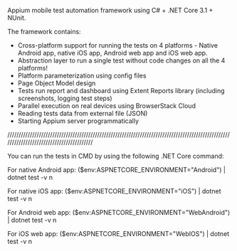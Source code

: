 Appium mobile test automation framework using C# + .NET Core 3.1 + NUnit.

The framework contains:

- Cross-platform support for running the tests on 4 platforms - Native Android app, native iOS app, Android web app and iOS web app.
- Abstraction layer to run a single test without code changes on all the 4 platforms!
- Platform parameterization using config files
- Page Object Model design
- Tests run report and dashboard using Extent Reports library (including screenshots, logging test steps)
- Parallel execution on real devices using BrowserStack Cloud
- Reading tests data from external file (JSON)
- Starting Appium server programmatically

/////////////////////////////////////////////////////////////////////////////////////////////////////////////////////////////////////////

You can run the tests in CMD by using the following .NET Core command:

For native Android app:
($env:ASPNETCORE_ENVIRONMENT="Android") | dotnet test -v n

For native iOS app:
($env:ASPNETCORE_ENVIRONMENT="iOS") | dotnet test -v n

For Android web app:
($env:ASPNETCORE_ENVIRONMENT="WebAndroid") | dotnet test -v n

For iOS web app:
($env:ASPNETCORE_ENVIRONMENT="WebIOS") | dotnet test -v n


